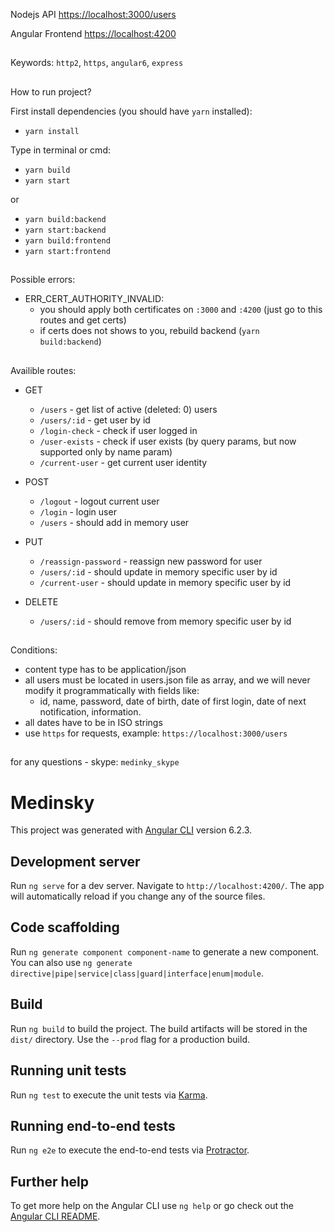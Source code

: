 Nodejs API [https://localhost:3000/users](https://localhost:3000/users)

Angular Frontend [https://localhost:4200](https://localhost:4200)
##
Keywords: `http2`, `https`, `angular6`, `express`
##
How to run project?

First install dependencies (you should have `yarn` installed): 
- `yarn install`

Type in terminal or cmd: 
- `yarn build`
- `yarn start`

or 
- `yarn build:backend`
- `yarn start:backend`
- `yarn build:frontend`
- `yarn start:frontend`

##
Possible errors:
- ERR_CERT_AUTHORITY_INVALID: 
  - you should apply both certificates on `:3000` and `:4200` (just go to this routes and get certs)
  - if certs does not shows to you, rebuild backend (`yarn build:backend`)
##
Availible routes:

* GET 
  - `/users` - get list of active (deleted: 0) users
  - `/users/:id` - get user by id
  - `/login-check` - check if user logged in
  - `/user-exists` - check if user exists (by query params, but now supported only by name param)
  - `/current-user` - get current user identity
  
* POST
  - `/logout` - logout current user
  - `/login` - login user
  - `/users` - should add in memory user
  
* PUT 
  - `/reassign-password` - reassign new password for user
  - `/users/:id` - should update in memory specific user by id
  - `/current-user` - should update in memory specific user by id
  
* DELETE 
  - `/users/:id` - should remove from memory specific user by id
  
##

Conditions: 
- content type has to be application/json
- all users must be located in users.json file as array, and we will never modify it programmatically with fields like:
  - id, name, password, date of birth, date of first login, date of next notification, information.
- all dates have to be in ISO strings
- use `https` for requests, example: `https://localhost:3000/users`

##
for any questions - skype: `medinky_skype`

# Medinsky

This project was generated with [Angular CLI](https://github.com/angular/angular-cli) version 6.2.3.

## Development server

Run `ng serve` for a dev server. Navigate to `http://localhost:4200/`. The app will automatically reload if you change any of the source files.

## Code scaffolding

Run `ng generate component component-name` to generate a new component. You can also use `ng generate directive|pipe|service|class|guard|interface|enum|module`.

## Build

Run `ng build` to build the project. The build artifacts will be stored in the `dist/` directory. Use the `--prod` flag for a production build.

## Running unit tests

Run `ng test` to execute the unit tests via [Karma](https://karma-runner.github.io).

## Running end-to-end tests

Run `ng e2e` to execute the end-to-end tests via [Protractor](http://www.protractortest.org/).

## Further help

To get more help on the Angular CLI use `ng help` or go check out the [Angular CLI README](https://github.com/angular/angular-cli/blob/master/README.md).
